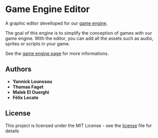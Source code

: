 # Game Engine Editor

A graphic editor develloped for our [game engine](https://github.com/y3lousso/MoteurJeuxProjetFinal).

The goal of this engine is to simplify the conception of games with our game engine. With the editor, you can add all the assets such as audio, sprites or scripts in your game.

See the [game engine page](https://github.com/y3lousso/MoteurJeuxProjetFinal) for more informations.


## Authors

* **Yannick Lounssou**
* **Thomas Faget**
* **Malek El Ouerghi**
* **Félix Lecate**

## License

This project is licensed under the MIT License - see the [license](LICENSE) file for details
